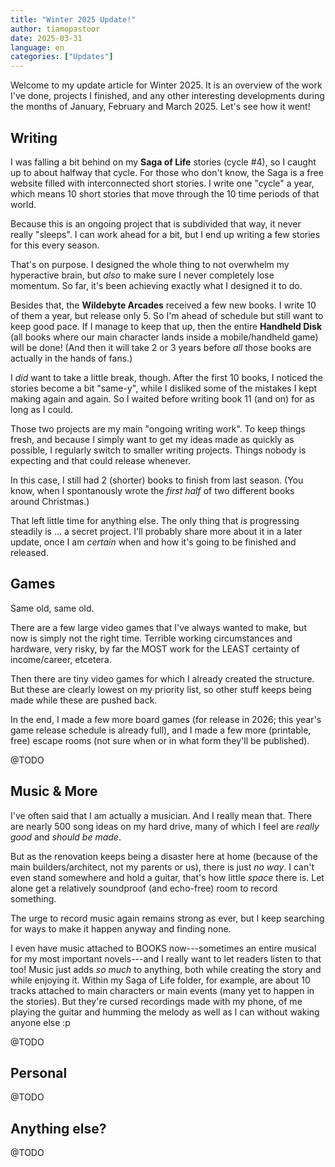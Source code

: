 ```yaml
---
title: "Winter 2025 Update!"
author: tiamopastoor
date: 2025-03-31
language: en
categories: ["Updates"]
---
```


Welcome to my update article for Winter 2025. It is an overview of the work I've done, projects I finished, and any other interesting developments during the months of January, February and March 2025. Let's see how it went!

## Writing

I was falling a bit behind on my **Saga of Life** stories (cycle #4), so I caught up to about halfway that cycle. For those who don't know, the Saga is a free website filled with interconnected short stories. I write one "cycle" a year, which means 10 short stories that move through the 10 time periods of that world. 

Because this is an ongoing project that is subdivided that way, it never really "sleeps". I can work ahead for a bit, but I end up writing a few stories for this every season. 

That's on purpose. I designed the whole thing to not overwhelm my hyperactive brain, but _also_ to make sure I never completely lose momentum. So far, it's been achieving exactly what I designed it to do.

Besides that, the **Wildebyte Arcades** received a few new books. I write 10 of them a year, but release only 5. So I'm ahead of schedule but still want to keep good pace. If I manage to keep that up, then the entire **Handheld Disk** (all books where our main character lands inside a mobile/handheld game) will be done! (And then it will take 2 or 3 years before _all_ those books are actually in the hands of fans.)

I _did_ want to take a little break, though. After the first 10 books, I noticed the stories become a bit "same-y", while I disliked some of the mistakes I kept making again and again. So I waited before writing book 11 (and on) for as long as I could.

Those two projects are my main "ongoing writing work". To keep things fresh, and because I simply want to get my ideas made as quickly as possible, I regularly switch to smaller writing projects. Things nobody is expecting and that could release whenever.

In this case, I still had 2 (shorter) books to finish from last season. (You know, when I spontanously wrote the _first half_ of two different books around Christmas.)

That left little time for anything else. The only thing that _is_ progressing steadily is ... a secret project. I'll probably share more about it in a later update, once I am _certain_ when and how it's going to be finished and released.

## Games

Same old, same old.

There are a few large video games that I've always wanted to make, but now is simply not the right time. Terrible working circumstances and hardware, very risky, by far the MOST work for the LEAST certainty of income/career, etcetera.

Then there are tiny video games for which I already created the structure. But these are clearly lowest on my priority list, so other stuff keeps being made while these are pushed back.

In the end, I made a few more board games (for release in 2026; this year's game release schedule is already full), and I made a few more (printable, free) escape rooms (not sure when or in what form they'll be published).

@TODO

## Music & More

I've often said that I am actually a musician. And I really mean that. There are nearly 500 song ideas on my hard drive, many of which I feel are _really good_ and _should be made_.

But as the renovation keeps being a disaster here at home (because of the main builders/architect, not my parents or us), there is just _no way_. I can't even stand somewhere and hold a guitar, that's how little _space_ there is. Let alone get a relatively soundproof (and echo-free) room to record something.

The urge to record music again remains strong as ever, but I keep searching for ways to make it happen anyway and finding none.

I even have music attached to BOOKS now---sometimes an entire musical for my most important novels---and I really want to let readers listen to that too! Music just adds _so much_ to anything, both while creating the story and while enjoying it. Within my Saga of Life folder, for example, are about 10 tracks attached to main characters or main events (many yet to happen in the stories). But they're cursed recordings made with my phone, of me playing the guitar and humming the melody as well as I can without waking anyone else :p

@TODO

## Personal

@TODO

## Anything else?

@TODO
